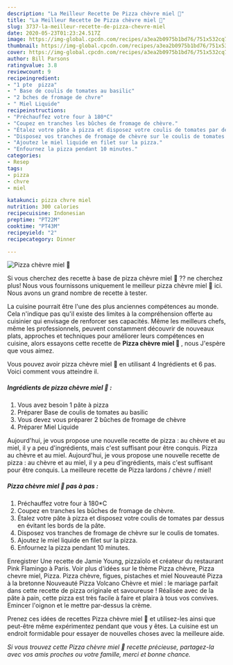 ```yaml
---
description: "La Meilleur Recette De Pizza chèvre miel 🧀"
title: "La Meilleur Recette De Pizza chèvre miel 🧀"
slug: 3737-la-meilleur-recette-de-pizza-chevre-miel
date: 2020-05-23T01:23:24.517Z
image: https://img-global.cpcdn.com/recipes/a3ea2b0975b1bd76/751x532cq70/pizza-chevre-miel-🧀-photo-principale-de-la-recette.jpg
thumbnail: https://img-global.cpcdn.com/recipes/a3ea2b0975b1bd76/751x532cq70/pizza-chevre-miel-🧀-photo-principale-de-la-recette.jpg
cover: https://img-global.cpcdn.com/recipes/a3ea2b0975b1bd76/751x532cq70/pizza-chevre-miel-🧀-photo-principale-de-la-recette.jpg
author: Bill Parsons
ratingvalue: 3.8
reviewcount: 9
recipeingredient:
- "1 pte  pizza"
- " Base de coulis de tomates au basilic"
- "2 bches de fromage de chvre"
- " Miel Liquide"
recipeinstructions:
- "Préchauffez votre four à 180*C"
- "Coupez en tranches les bûches de fromage de chèvre."
- "Étalez votre pâte à pizza et disposez votre coulis de tomates par dessus en évitant les bords de la pâte."
- "Disposez vos tranches de fromage de chèvre sur le coulis de tomates."
- "Ajoutez le miel liquide en filet sur la pizza."
- "Enfournez la pizza pendant 10 minutes."
categories:
- Resep
tags:
- pizza
- chvre
- miel

katakunci: pizza chvre miel 
nutrition: 300 calories
recipecuisine: Indonesian
preptime: "PT22M"
cooktime: "PT43M"
recipeyield: "2"
recipecategory: Dinner

---
```



![Pizza chèvre miel 🧀](https://img-global.cpcdn.com/recipes/a3ea2b0975b1bd76/751x532cq70/pizza-chevre-miel-🧀-photo-principale-de-la-recette.jpg)

Si vous cherchez des recette à base de pizza chèvre miel 🧀 ?? ne cherchez plus! Nous vous fournissons uniquement le meilleur pizza chèvre miel 🧀 ici. Nous avons un grand nombre de recette à tester.

La cuisine pourrait être l'une des plus anciennes compétences au monde. Cela n'indique pas qu'il existe des limites à la compréhension offerte au cuisinier qui envisage de renforcer ses capacités. Même les meilleurs chefs, même les professionnels, peuvent constamment découvrir de nouveaux plats, approches et techniques pour améliorer leurs compétences en cuisine, alors essayons cette recette de <strong> Pizza chèvre miel 🧀 </strong>, nous J'espère que vous aimez.

<!--inarticleads1-->

Vous pouvez avoir pizza chèvre miel 🧀 en utilisant 4 Ingrédients et 6 pas. Voici comment vous atteindre il.

##### Ingrédients de pizza chèvre miel 🧀 :

1. Vous avez besoin 1 pâte à pizza
1. Préparer  Base de coulis de tomates au basilic
1. Vous devez vous préparer 2 bûches de fromage de chèvre
1. Préparer  Miel Liquide


Aujourd&#39;hui, je vous propose une nouvelle recette de pizza : au chèvre et au miel, il y a peu d&#39;ingrédients, mais c&#39;est suffisant pour être conquis. Pizza au chèvre et au miel. Aujourd&#39;hui, je vous propose une nouvelle recette de pizza : au chèvre et au miel, il y a peu d&#39;ingrédients, mais c&#39;est suffisant pour être conquis. La meilleure recette de Pizza lardons / chèvre / miel! 

<!--inarticleads2-->

##### Pizza chèvre miel 🧀 pas à pas :

1. Préchauffez votre four à 180*C
1. Coupez en tranches les bûches de fromage de chèvre.
1. Étalez votre pâte à pizza et disposez votre coulis de tomates par dessus en évitant les bords de la pâte.
1. Disposez vos tranches de fromage de chèvre sur le coulis de tomates.
1. Ajoutez le miel liquide en filet sur la pizza.
1. Enfournez la pizza pendant 10 minutes.


Enregistrer Une recette de Jamie Young, pizzaïolo et créateur du restaurant Pink Flamingo à Paris. Voir plus d&#39;idées sur le thème Pizza chèvre, Pizza chevre miel, Pizza. Pizza chèvre, figues, pistaches et miel Nouveauté Pizza à la bretonne Nouveauté Pizza Volcano Chèvre et miel : le mariage parfait dans cette recette de pizza originale et savoureuse ! Réalisée avec de la pâte à pain, cette pizza est très facile à faire et plaira à tous vos convives. Emincer l&#39;oignon et le mettre par-dessus la crème. 

<!--inarticleads1-->

<p>
Prenez ces idées de recettes Pizza chèvre miel 🧀 et utilisez-les ainsi que peut-être même expérimentez pendant que vous y êtes. La cuisine est un endroit formidable pour essayer de nouvelles choses avec la meilleure aide.
</p>

<p>
<i>Si vous trouvez cette Pizza chèvre miel 🧀 recette précieuse, partagez-la avec vos amis proches ou votre famille, merci et bonne chance.</i>
</p>
